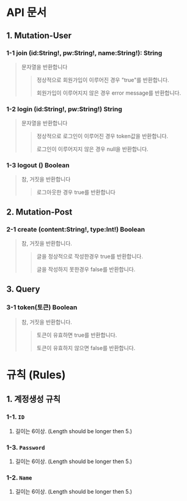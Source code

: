 # API 문서

## 1. Mutation-User

### 1-1 join (id:String!, pw:String!, name:String!): String
> 문자열을 반환합니다
>> 정상적으로 회원가입이 이루어진 경우 "true"를 반환합니다.
>>
>> 회원가입이 이루어지지 않은 경우 error message를 반환합니다.

### 1-2 login (id:String!, pw:String!) String
> 문자열을 반환합니다
>> 정상적으로 로그인이 이루어진 경우 token값을 반환합니다.
>>
>> 로그인이 이루어지지 않은 경우 null을 반환합니다.

### 1-3 logout () Boolean
> 참, 거짓을 반환합니다
>> 로그아웃한 경우 true를 반환합니다

## 2. Mutation-Post

### 2-1 create (content:String!, type:Int!) Boolean
> 참, 거짓을 반환합니다.
>> 글을 정상적으로 작성한경우 true를 반환합니다.
>>
>> 글을 작성하지 못한경우 false를 반환합니다.

## 3. Query

### 3-1 token(토큰) Boolean
> 참, 거짓을 반환합니다.
>> 토큰이 유효하면 true를 반환합니다.
>>
>> 토큰이 유효하지 않으면 false를 반환합니다.




# 규칙 (Rules)

## 1. 계정생성 규칙

### 1-1. `ID`

1. 길이는 6이상. (Length should be longer then 5.)

### 1-3. `Password`

1. 길이는 6이상. (Length should be longer then 5.)

### 1-2. `Name`

1. 길이는 6이상. (Length should be longer then 5.)
